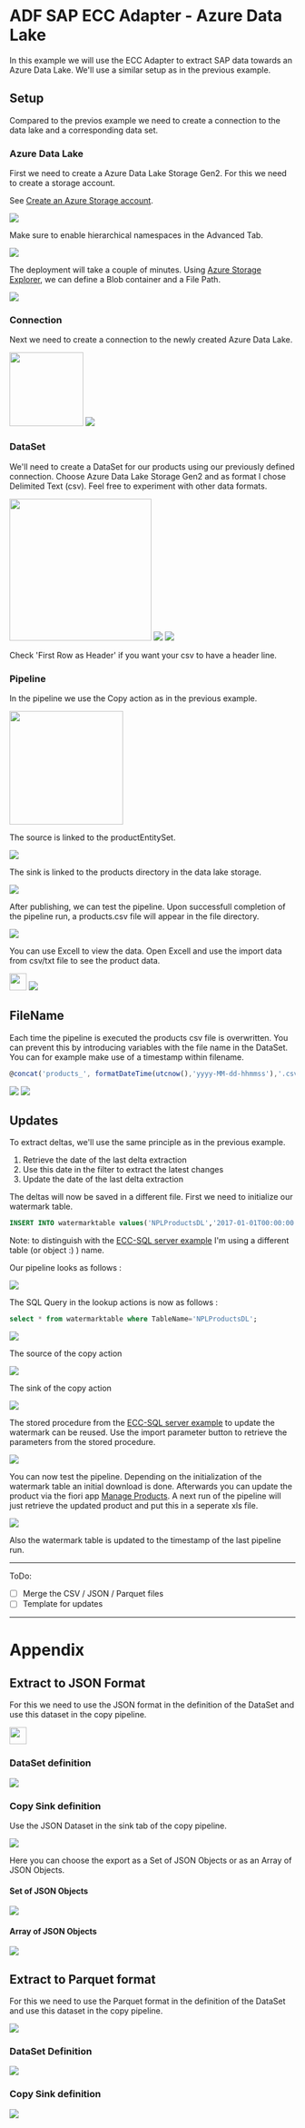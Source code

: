 # ADF SAP ECC Adapter - Azure Data Lake

In this example we will use the ECC Adapter to extract SAP data towards an Azure Data Lake.
We'll use a similar setup as in the previous example.

## Setup
Compared to the previos example we need to create a connection to the data lake and a corresponding data set.

### Azure Data Lake
First we need to create a Azure Data Lake Storage Gen2. For this we need to create a storage account.

See [Create an Azure Storage account](https://docs.microsoft.com/en-us/azure/storage/common/storage-account-create?toc=%2Fazure%2Fstorage%2Fblobs%2Ftoc.json&tabs=azure-portal).

<img src="Images/ECC_ADF/storageAccount.jpg">

Make sure to enable hierarchical namespaces in the Advanced Tab.

<img src="Images/ECC_ADF/DataLakeHierarchical.jpg">

The deployment will take a couple of minutes.
Using [Azure Storage Explorer](https://azure.microsoft.com/en-us/features/storage-explorer/), we can define a Blob container and a File Path.

<img src="Images/ECC_ADF/StorageExplorer.jpg">

### Connection
Next we need to create a connection to the newly created Azure Data Lake.

<img src="Images/ECC_ADF/AzDataLakeGen2Icon.jpg" height=130>


<img src="Images/ECC_ADF/DataLakeConnection.jpg">

### DataSet
We'll need to create a DataSet for our products using our previously defined connection.
Choose Azure Data Lake Storage Gen2 and as format I chose Delimited Text (csv). Feel free to experiment with other data formats.

<img src="Images/ECC_ADF/DelimitedText.jpg" height=250>

<img src="Images/ECC_ADF/DataSetProductscsv.jpg">
<img src="Images/ECC_ADF/DataLakeDataSet2.jpg">

Check 'First Row as Header' if you want your csv to have a header line.

### Pipeline
In the pipeline we use the Copy action as in the previous example. 

<img src="Images/ECC_ADF/CopyData.jpg" height=200>

The source is linked to the productEntitySet.

<img src="Images/ECC_ADF/CopySource.jpg">

The sink is linked to the products directory in the data lake storage.

<img src="Images/ECC_ADF/CopySink.jpg">

After publishing, we can test the pipeline.
Upon successfull completion of the pipeline run, a products.csv file will appear in the file directory.

<img src="Images/ECC_ADF/productscsv.jpg">

You can use Excell to view the data.
Open Excell and use the import data from csv/txt file to see the product data.

<img src="Images/ECC_ADF/fromtextcsv.jpg" height=30>

<img src="Images/ECC_ADF/excell_productdata.jpg">

## FileName
Each time the pipeline is executed the products csv file is overwritten. You can prevent this by introducing variables with the file name in the DataSet. You can for example make use of a timestamp within filename.

```javascript
@concat('products_', formatDateTime(utcnow(),'yyyy-MM-dd-hhmmss'),'.csv')
```

<img src="Images/ECC_ADF/DataSetDateTime.jpg">

<img src="Images/ECC_ADF/StorageExplorerDateTime.jpg">

## Updates
To extract deltas, we'll use the same principle as in the previous example.
1. Retrieve the date of the last delta extraction
2. Use this date in the filter to extract the latest changes
3. Update the date of the last delta extraction

The deltas will now be saved in a different file.
First we need to initialize our watermark table.

```SQL
INSERT INTO watermarktable values('NPLProductsDL','2017-01-01T00:00:00.000');
```
Note: to distinguish with the [ECC-SQL server example](SAPECCAdapter.md) I'm using a different table (or object :) ) name.

Our pipeline looks as follows :

<img src="Images/ECC_ADF/updatePipeline.jpg">

The SQL Query in the lookup actions is now as follows :
```SQL
select * from watermarktable where TableName='NPLProductsDL';
```

<img src="Images/ECC_ADF/lookup.jpg">

The source of the copy action

<img src="Images/ECC_ADF/sourceFilter.jpg">

The sink of the copy action

<img src="Images/ECC_ADF/sink.jpg">

The stored procedure from the [ECC-SQL server example](SAPECCAdapter.md) to update the watermark can be reused.
Use the import parameter button to retrieve the parameters from the stored procedure.

<img src="Images/ECC_ADF/updatewatermark.jpg">

You can now test the pipeline.
Depending on the initialization of the watermark table an initial download is done. Afterwards you can update the product via the fiori app [Manage Products](http://vhcalplci:8000/sap/opu/odata/sap/EPM_REF_APPS_PROD_MAN_SRV/Products?$filter=LastModified%20gt%20datetime%272020-01-01T00:00:00%27).
A next run of the pipeline will just retrieve the updated product and put this in a seperate xls file.


<img src="Images/ECC_ADF/HT-1022Update.jpg" heigth=100>


Also the watermark table is updated to the timestamp of the last pipeline run.

------------------------------------------------
ToDo:
- [ ] Merge the CSV / JSON / Parquet files
- [ ] Template for updates
------------------------------------------------

# Appendix
## Extract to JSON Format
For this we need to use the JSON format in the definition of the DataSet and use this dataset in the copy pipeline.

<img src="Images/ECC_ADF/JSONFormat.jpg" height=30>

### DataSet definition
<img src="Images/ECC_ADF/JSONObjectSet.jpg">

### Copy Sink definition
Use the JSON Dataset in the sink tab of the copy pipeline.

<img src="Images/ECC_ADF/JSONSink.jpg">

Here you can choose the export as a Set of JSON Objects or as an Array of JSON Objects.

#### Set of JSON Objects

<img src="Images/ECC_ADF/JSONObjectSet.jpg">

#### Array of JSON Objects

<img src="Images/ECC_ADF/JSONArray.jpg">

## Extract to Parquet format
For this we need to use the Parquet format in the definition of the DataSet and use this dataset in the copy pipeline.

<img src="Images/ECC_ADF/ParquetFormat.jpg" heigth=30>

### DataSet Definition

<img src="Images/ECC_ADF/ParquetDataSet.jpg">

### Copy Sink definition

<img src="Images/ECC_ADF/ParquetSink.jpg">
